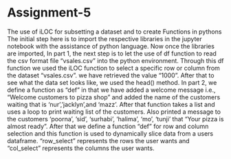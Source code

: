 # Assignment-5
The use of iLOC for subsetting a dataset and to create Functions in pythons
The initial step here is to import the respective libraries in the jupyter notebook with the assistance of python language.
Now once the libraries are imported, In part 1, the next step is to let the use of df function to read the csv format file “vsales.csv” into the python environment. Through this df function we used the iLOC function to select a specific row or column from the dataset “vsales.csv”. we have retrieved the value “1000”. After that to see what the data set looks like, we used the head() method.
In part 2, we define a function as “def” in that we have added a welcome message i.e., “Welcome customers to pizza shop” and added the name of the customers waiting that is ‘nur’,’jacklyn’,and ‘mazz’. After that function takes a list and uses a loop to print waiting list of the customers. Also printed a message to the customers ‘poorna’, ’sid’, ‘surhabi’, ‘halima’, ‘mo’, ‘tunji’ that “Your pizza is almost ready”. 
After that we define a function “def” for row and column selection and this function is used to dynamically slice data from a users dataframe. “row_select” represents the rows the user wants and “col_select” represents the columns the user wants.

